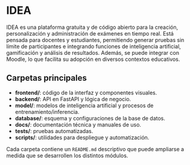 # IDEA


IDEA es una plataforma gratuita y de código abierto para la creación, personalización y administración de exámenes en tiempo real. Está pensada para docentes y estudiantes, permitiendo generar pruebas sin límite de participantes e integrando funciones de inteligencia artificial, gamificación y análisis de resultados. Además, se puede integrar con Moodle, lo que facilita su adopción en diversos contextos educativos.

## Carpetas principales

- **frontend/**: código de la interfaz y componentes visuales.
- **backend/**: API en FastAPI y lógica de negocio.
- **model/**: modelos de inteligencia artificial y procesos de entrenamiento/inferencia.
- **database/**: esquema y configuraciones de la base de datos.
- **docs/**: documentación técnica y manuales de uso.
- **tests/**: pruebas automatizadas.
- **scripts/**: utilidades para despliegue y automatización.

Cada carpeta contiene un `README.md` descriptivo que puede ampliarse a medida que se desarrollen los distintos módulos.

